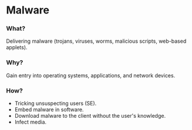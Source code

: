 # Malware

### What?

Delivering malware (trojans, viruses, worms, malicious scripts, web-based applets).

### Why?

Gain entry into operating systems, applications, and network devices.

### How?

* Tricking unsuspecting users (SE).
* Embed malware in software.
* Download malware to the client without the user's knowledge.
* Infect media.


